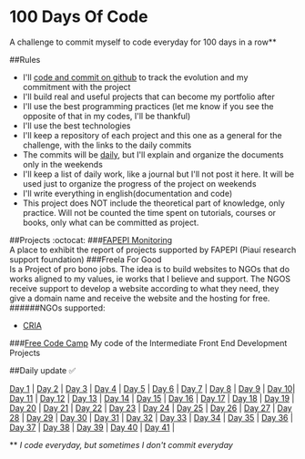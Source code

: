 # 100 Days Of Code
A challenge to commit myself to code everyday for 100 days in a row**

##Rules
* I'll [code and commit on github](#daily-update-white_check_mark) to track the evolution and my commitment with the project
* I'll build real and useful projects that can become my portfolio after
* I'll use the best programming practices (let me know if you see the opposite of that in my codes, I'll be thankful)
* I'll use the best technologies
* I'll keep a repository of each project and this one as a general for the challenge, with the links to the daily commits
* The commits will be [daily](#daily-update-white_check_mark), but I'll explain and organize the documents only in the weekends
* I'll keep a list of daily work, like a journal but I'll not post it here. It will be used just to organize the progress of the project on weekends
* I'll write everything in english(documentation and code)
* This project does NOT include the theoretical part of knowledge, only practice. Will not be counted the time spent on tutorials, courses or books, only what can be committed as project.

##Projects :octocat:
###[FAPEPI Monitoring](https://github.com/camilaavilarinho/fapepi-monitoring#fapepi---monitoring)   
A place to exhibit the report of projects supported by FAPEPI (Piauí research support foundation)
###Freela For Good   
Is a Project of pro bono jobs. The idea is to build websites to NGOs that do works aligned to my values, ie works that I believe and support.
The NGOS receive support to develop a website according to what they need, they give a domain name and receive the website and the hosting for free. 
######NGOs supported: 
 * [CRIA](https://github.com/camilaavilarinho/CRIA)

###[Free Code Camp](https://github.com/camilaavilarinho/my-free-code-camp-code) 
My code of the Intermediate Front End Development Projects


##Daily update :white_check_mark:

[Day 1](https://github.com/camilaavilarinho?tab=overview&from=2016-06-20) | [Day 2](https://github.com/camilaavilarinho?tab=overview&from=2016-06-21) | [Day 3](https://github.com/camilaavilarinho?tab=overview&from=2016-06-22) | [Day 4](https://github.com/camilaavilarinho?tab=overview&from=2016-06-23) | [Day 5](https://github.com/camilaavilarinho?tab=overview&from=2016-06-24) | [Day 6](https://github.com/camilaavilarinho?tab=overview&from=2016-06-25) | [Day 7](https://github.com/camilaavilarinho?tab=overview&from=2016-06-27) | [Day 8](https://github.com/camilaavilarinho?tab=overview&from=2016-06-28) | [Day 9](https://github.com/camilaavilarinho?tab=overview&from=2016-06-29) | [Day 10](https://github.com/camilaavilarinho?tab=overview&from=2016-06-30)| [Day 11](https://github.com/camilaavilarinho?tab=overview&from=2016-07-01) | [Day 12](https://github.com/camilaavilarinho?tab=overview&from=2016-07-04) | [Day 13](https://github.com/camilaavilarinho?tab=overview&from=2016-07-05) | [Day 14](https://github.com/camilaavilarinho?tab=overview&from=2016-07-07) | [Day 15](https://github.com/camilaavilarinho?tab=overview&from=2016-07-08) | [Day 16](https://github.com/camilaavilarinho?tab=overview&from=2016-07-09) | [Day 17](https://github.com/camilaavilarinho?tab=overview&from=2016-07-11) | [Day 18](https://github.com/camilaavilarinho?tab=overview&from=2016-07-13) | [Day 19](https://github.com/camilaavilarinho?tab=overview&from=2016-07-14) | [Day 20](https://github.com/camilaavilarinho?tab=overview&from=2016-07-15) | [Day 21](https://github.com/camilaavilarinho?tab=overview&from=2016-07-18) | [Day 22](https://github.com/camilaavilarinho?tab=overview&from=2016-07-19) | [Day 23](https://github.com/camilaavilarinho?tab=overview&from=2016-07-20) | [Day 24](https://github.com/camilaavilarinho?tab=overview&from=2016-07-21) | [Day 25](https://github.com/camilaavilarinho?tab=overview&from=2016-07-25) | [Day 26](https://github.com/camilaavilarinho?tab=overview&from=2016-07-26) | [Day 27](https://github.com/camilaavilarinho?tab=overview&from=2016-07-28) | [Day 28](https://github.com/camilaavilarinho?tab=overview&from=2016-07-29) | [Day 29](https://github.com/camilaavilarinho?tab=overview&from=2016-07-30) | [Day 30](https://github.com/camilaavilarinho?tab=overview&from=2016-08-01) | [Day 31](https://github.com/camilaavilarinho?tab=overview&from=2016-08-02) | [Day 32](https://github.com/camilaavilarinho?tab=overview&from=2016-08-03) | [Day 33](https://github.com/camilaavilarinho?tab=overview&from=2016-08-07) | [Day 34](https://github.com/camilaavilarinho?tab=overview&from=2016-08-08) | [Day 35](https://github.com/camilaavilarinho?tab=overview&from=2016-08-10) | [Day 36](https://github.com/camilaavilarinho?tab=overview&from=2016-08-11) | [Day 37](https://github.com/camilaavilarinho?tab=overview&from=2016-08-17) | [Day 38](https://github.com/camilaavilarinho?tab=overview&from=2016-08-18) | [Day 39](https://github.com/camilaavilarinho?tab=overview&from=2016-08-25) | [Day 40](https://github.com/camilaavilarinho?tab=overview&from=2016-08-26) | [Day 41](https://github.com/camilaavilarinho?tab=overview&from=2016-08-30) | 
  

** *I code everyday, but sometimes I don't commit everyday*
